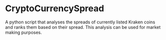 # CryptoCurrencySpread
A python script that analyses the spreads of currently listed Kraken coins and ranks them based on their spread. This analysis can be used for market making purposes.
